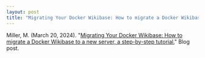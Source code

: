 ```yaml
---
layout: post
title: "Migrating Your Docker Wikibase: How to migrate a Docker Wikibase to a new server, a step-by-step tutorial"
---
```

Miller, M. (March 20, 2024). "[Migrating Your Docker Wikibase: How to migrate a Docker Wikibase to a new server, a step-by-step tutorial.]([url](https://thisismattmiller.com/post/migrating-your-docker-wikibase/))" Blog post.
